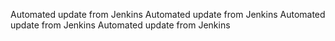 Automated update from Jenkins
Automated update from Jenkins
Automated update from Jenkins
Automated update from Jenkins
